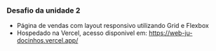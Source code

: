 ### Desafio da unidade 2
- Página de vendas com layout responsivo utilizando Grid e Flexbox
- Hospedado na Vercel, acesso disponivel em: https://web-ju-docinhos.vercel.app/
